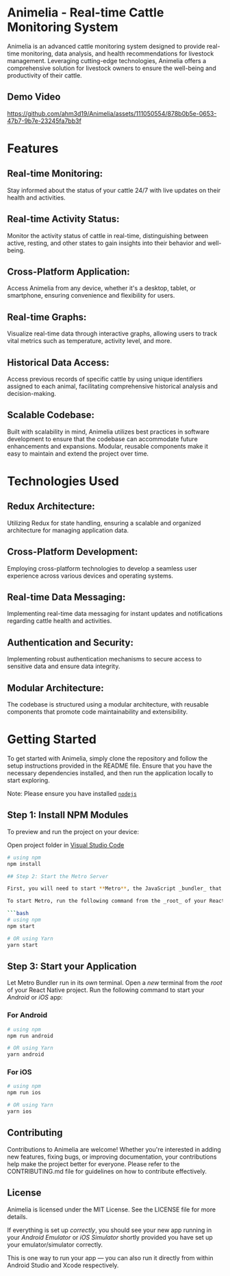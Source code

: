 
# Animelia - Real-time Cattle Monitoring System

Animelia is an advanced cattle monitoring system designed to provide real-time monitoring, data analysis, and health recommendations for livestock management. Leveraging cutting-edge technologies, Animelia offers a comprehensive solution for livestock owners to ensure the well-being and productivity of their cattle.

## Demo Video

https://github.com/ahm3d19/Animelia/assets/111050554/878b0b5e-0653-47b7-9b7e-23245fa7bb3f

# Features

## Real-time Monitoring: 

Stay informed about the status of your cattle 24/7 with live updates on their health and activities.


## Real-time Activity Status: 

Monitor the activity status of cattle in real-time, distinguishing between active, resting, and other states to gain insights into their behavior and well-being.


## Cross-Platform Application: 

Access Animelia from any device, whether it's a desktop, tablet, or smartphone, ensuring convenience and flexibility for users.


## Real-time Graphs: 

Visualize real-time data through interactive graphs, allowing users to track vital metrics such as temperature, activity level, and more.


## Historical Data Access: 

Access previous records of specific cattle by using unique identifiers assigned to each animal, facilitating comprehensive historical analysis and decision-making.


## Scalable Codebase: 

Built with scalability in mind, Animelia utilizes best practices in software development to ensure that the codebase can accommodate future enhancements and expansions. Modular, reusable components make it easy to maintain and extend the project over time.


# Technologies Used

## Redux Architecture: 

Utilizing Redux for state handling, ensuring a scalable and organized architecture for managing application data.

## Cross-Platform Development: 

Employing cross-platform technologies to develop a seamless user experience across various devices and operating systems.

## Real-time Data Messaging: 

Implementing real-time data messaging for instant updates and notifications regarding cattle health and activities.

## Authentication and Security: 

Implementing robust authentication mechanisms to secure access to sensitive data and ensure data integrity.

## Modular Architecture: 

The codebase is structured using a modular architecture, with reusable components that promote code maintainability and extensibility.

# Getting Started

To get started with Animelia, simply clone the repository and follow the setup instructions provided in the README file. Ensure that you have the necessary dependencies installed, and then run the application locally to start exploring.

  Note: Please ensure you have installed <code><a href="https://nodejs.org/en/download/">nodejs</a></code>
## Step 1: Install NPM Modules

To preview and run the project on your device:

Open project folder in <a href="https://code.visualstudio.com/download">Visual Studio Code</a>

```bash
# using npm
npm install

## Step 2: Start the Metro Server

First, you will need to start **Metro**, the JavaScript _bundler_ that ships _with_ React Native.

To start Metro, run the following command from the _root_ of your React Native project:

```bash
# using npm
npm start

# OR using Yarn
yarn start
```

## Step 3: Start your Application

Let Metro Bundler run in its _own_ terminal. Open a _new_ terminal from the _root_ of your React Native project. Run the following command to start your _Android_ or _iOS_ app:

### For Android

```bash
# using npm
npm run android

# OR using Yarn
yarn android
```

### For iOS

```bash
# using npm
npm run ios

# OR using Yarn
yarn ios
```

## Contributing

Contributions to Animelia are welcome! Whether you're interested in adding new features, fixing bugs, or improving documentation, your contributions help make the project better for everyone. Please refer to the CONTRIBUTING.md file for guidelines on how to contribute effectively.

## License

Animelia is licensed under the MIT License. See the LICENSE file for more details.

If everything is set up _correctly_, you should see your new app running in your _Android Emulator_ or _iOS Simulator_ shortly provided you have set up your emulator/simulator correctly.

This is one way to run your app — you can also run it directly from within Android Studio and Xcode respectively.
